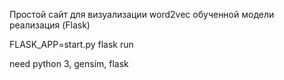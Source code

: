 Простой сайт для визуализации word2vec обученной модели реализация (Flask)
 
FLASK_APP=start.py flask run

need python 3, gensim, flask
